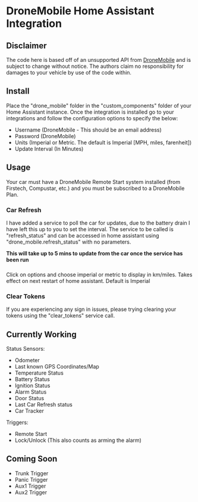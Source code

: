 # DroneMobile Home Assistant Integration

## Disclaimer

The code here is based off of an unsupported API from
[DroneMobile](https://www.dronemobile.com/) and is subject to change without
notice. The authors claim no responsibility for damages to your vehicle
by use of the code within.

## Install
Place the "drone_mobile" folder in the "custom_components" folder of your Home Assistant instance. Once the integration is installed go to your integrations and follow the configuration options to specify the below:
- Username (DroneMobile - This should be an email address)
- Password (DroneMobile)
- Units (Imperial or Metric. The default is Imperial [MPH, miles, farenheit])
- Update Interval (In Minutes)

## Usage
Your car must have a DroneMobile Remote Start system installed (from Firstech, Compustar, etc.) and you must be subscribed to a DroneMobile Plan.

### Car Refresh
I have added a service to poll the car for updates, due to the battery drain I have left this up to you to set the interval. The service to be called is "refresh_status" and can be accessed in home assistant using "drone_mobile.refresh_status" with no parameters.

**This will take up to 5 mins to update from the car once the service has been run**

###
Click on options and choose imperial or metric to display in km/miles. Takes effect on next restart of home assistant. Default is Imperial

### Clear Tokens
If you are experiencing any sign in issues, please trying clearing your tokens using the "clear_tokens" service call.


## Currently Working

Status Sensors:
- Odometer
- Last known GPS Coordinates/Map
- Temperature Status
- Battery Status
- Ignition Status
- Alarm Status
- Door Status
- Last Car Refresh status
- Car Tracker

Triggers:
- Remote Start
- Lock/Unlock (This also counts as arming the alarm)


## Coming Soon

- Trunk Trigger
- Panic Trigger
- Aux1 Trigger
- Aux2 Trigger